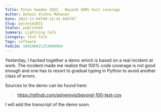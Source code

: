 ```yaml
---
Title: PyCon Sweden 2022 - Beyond 100% test coverage
Author: Ashwin Vishnu Mohanan
Date: 2022-11-04T09:14:41.645767
Slug: pyconse2022
Status: published
Summary: Lightning talk
Category: Tech Talk
Tags: software
FediId: 109290421353004984
---
```


Yesterday, I hacked together a demo which is based on a real incident at work.
The incident made me realize that 100% code coverage is not good enough and one
has to resort to gradual typing in Python to avoid another class of errors.

Sources to the demo can be found here:

> <https://github.com/ashwinvis/beyond-100-test-cov>

I will add the transcript of the demo soon.
